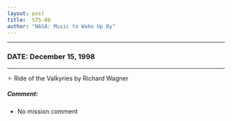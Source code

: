 ```yaml
---
layout: post
title:  STS-88
author: "NASA: Music to Wake Up By"
---
```


----
### DATE: December 15, 1998
----
✧ Ride of the Valkyries by Richard Wagner

##### Comment:
* No mission comment

